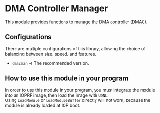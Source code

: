 # DMA Controller Manager

This module provides functions to manage the DMA controller (DMAC).  

## Configurations

There are multiple configurations of this library, allowing the choice of
balancing between size, speed, and features.

*   `dmacman` -> The recommended version.

## How to use this module in your program

In order to use this module in your program, you must integrate the module into
an IOPRP image, then load the image with `UDNL`.\
Using `LoadModule` or `LoadModuleBuffer` directly will not work, because the
module is already loaded at IOP boot.
